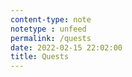 ```yaml
---
content-type: note
notetype : unfeed
permalink: /quests
date: 2022-02-15 22:02:00
title: Quests
---
```

